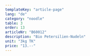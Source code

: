 ```yaml
---
templateKey: "article-page"
lang: "de"
category: "noodle"
table: 3
order: 13
articleNr: "B60012"
description: "Bio Petersilien-Nudeln"
unit: "3kg TK"
price: "13.--"
---
```


